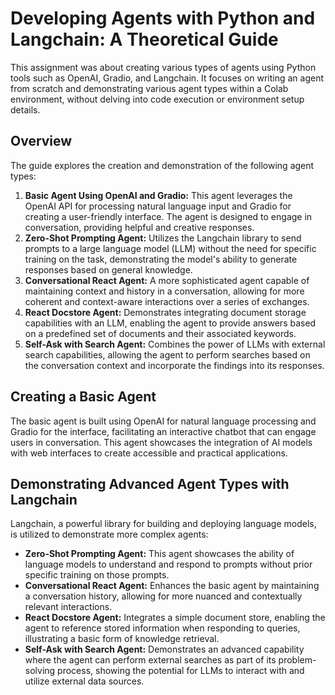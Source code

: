 # Developing Agents with Python and Langchain: A Theoretical Guide

This assignment was about creating various types of agents using Python tools such as OpenAI, Gradio, and Langchain. It focuses on writing an agent from scratch and demonstrating various agent types within a Colab environment, without delving into code execution or environment setup details.

## Overview

The guide explores the creation and demonstration of the following agent types:

1. **Basic Agent Using OpenAI and Gradio:** This agent leverages the OpenAI API for processing natural language input and Gradio for creating a user-friendly interface. The agent is designed to engage in conversation, providing helpful and creative responses.
2. **Zero-Shot Prompting Agent:** Utilizes the Langchain library to send prompts to a large language model (LLM) without the need for specific training on the task, demonstrating the model's ability to generate responses based on general knowledge.
3. **Conversational React Agent:** A more sophisticated agent capable of maintaining context and history in a conversation, allowing for more coherent and context-aware interactions over a series of exchanges.
4. **React Docstore Agent:** Demonstrates integrating document storage capabilities with an LLM, enabling the agent to provide answers based on a predefined set of documents and their associated keywords.
5. **Self-Ask with Search Agent:** Combines the power of LLMs with external search capabilities, allowing the agent to perform searches based on the conversation context and incorporate the findings into its responses.

## Creating a Basic Agent

The basic agent is built using OpenAI for natural language processing and Gradio for the interface, facilitating an interactive chatbot that can engage users in conversation. This agent showcases the integration of AI models with web interfaces to create accessible and practical applications.

## Demonstrating Advanced Agent Types with Langchain

Langchain, a powerful library for building and deploying language models, is utilized to demonstrate more complex agents:

- **Zero-Shot Prompting Agent:** This agent showcases the ability of language models to understand and respond to prompts without prior specific training on those prompts.
- **Conversational React Agent:** Enhances the basic agent by maintaining a conversation history, allowing for more nuanced and contextually relevant interactions.
- **React Docstore Agent:** Integrates a simple document store, enabling the agent to reference stored information when responding to queries, illustrating a basic form of knowledge retrieval.
- **Self-Ask with Search Agent:** Demonstrates an advanced capability where the agent can perform external searches as part of its problem-solving process, showing the potential for LLMs to interact with and utilize external data sources.
